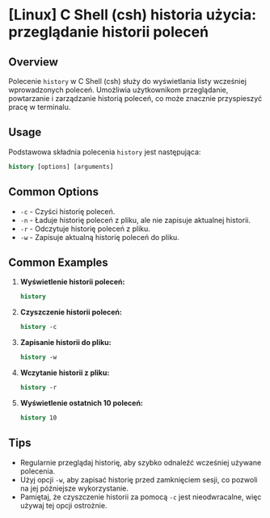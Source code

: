 # [Linux] C Shell (csh) historia użycia: przeglądanie historii poleceń

## Overview
Polecenie `history` w C Shell (csh) służy do wyświetlania listy wcześniej wprowadzonych poleceń. Umożliwia użytkownikom przeglądanie, powtarzanie i zarządzanie historią poleceń, co może znacznie przyspieszyć pracę w terminalu.

## Usage
Podstawowa składnia polecenia `history` jest następująca:

```csh
history [options] [arguments]
```

## Common Options
- `-c` - Czyści historię poleceń.
- `-n` - Ładuje historię poleceń z pliku, ale nie zapisuje aktualnej historii.
- `-r` - Odczytuje historię poleceń z pliku.
- `-w` - Zapisuje aktualną historię poleceń do pliku.

## Common Examples
1. **Wyświetlenie historii poleceń:**
   ```csh
   history
   ```

2. **Czyszczenie historii poleceń:**
   ```csh
   history -c
   ```

3. **Zapisanie historii do pliku:**
   ```csh
   history -w
   ```

4. **Wczytanie historii z pliku:**
   ```csh
   history -r
   ```

5. **Wyświetlenie ostatnich 10 poleceń:**
   ```csh
   history 10
   ```

## Tips
- Regularnie przeglądaj historię, aby szybko odnaleźć wcześniej używane polecenia.
- Użyj opcji `-w`, aby zapisać historię przed zamknięciem sesji, co pozwoli na jej późniejsze wykorzystanie.
- Pamiętaj, że czyszczenie historii za pomocą `-c` jest nieodwracalne, więc używaj tej opcji ostrożnie.